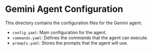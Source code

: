 # Gemini Agent Configuration

This directory contains the configuration files for the Gemini agent.

- `config.yaml`: Main configuration for the agent.
- `commands.yaml`: Defines the commands that the agent can execute.
- `prompts.yaml`: Stores the prompts that the agent will use.

